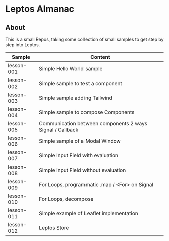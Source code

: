 # Leptos Almanac

## About

This is a small Repos, taking some collection of small samples
to get step by step into Leptos. 

| Sample     | Content                                                   |
|------------|-----------------------------------------------------------|
| lesson-001 | Simple Hello World sample                                 |
| lesson-002 | Simple sample to test a component                         |
| lesson-003 | Simple sample adding Tailwind                             |
| lesson-004 | Simple sample to compose Components                       |
| lesson-005 | Communication between components 2 ways Signal / Callback |
| lesson-006 | Simple sample of a Modal Window                           |
| lesson-007 | Simple Input Field with evaluation                        |
| lesson-008 | Simple Input Field without evaluation                     |
| lesson-009 | For Loops, programmatic .map / \<For> on Signal           |
| lesson-010 | For Loops, decompose                                      |
| lesson-011 | Simple example of Leaflet implementation                  |
| lesson-012 | Leptos Store                                              |